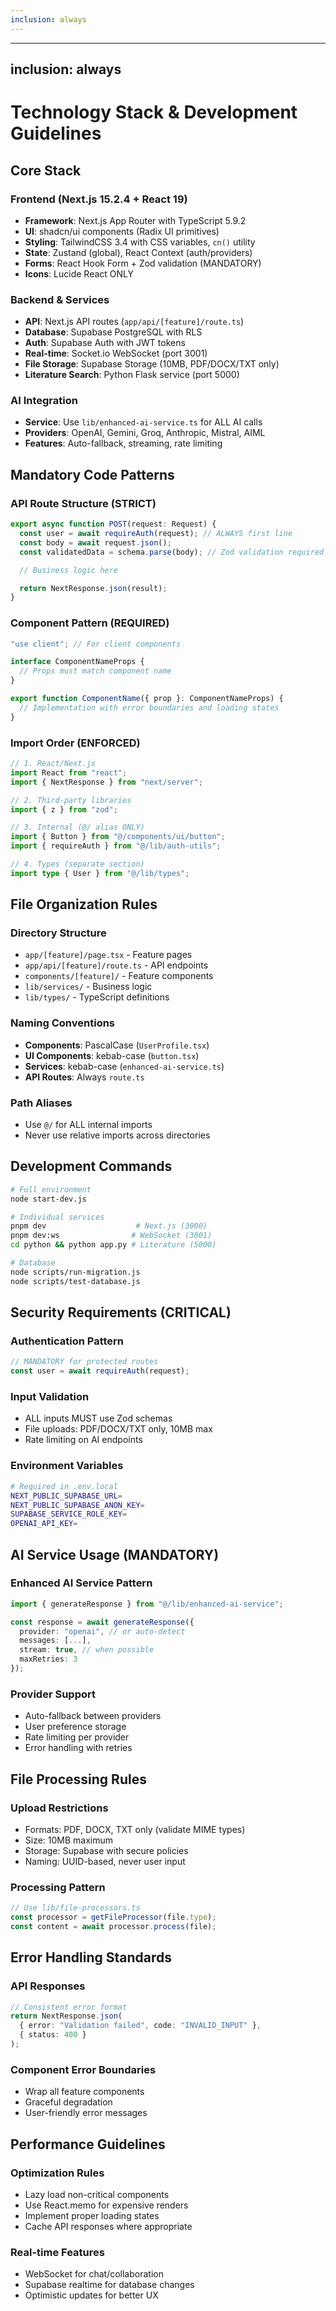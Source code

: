 ```yaml
---
inclusion: always
---
```


---

## inclusion: always

# Technology Stack & Development Guidelines

## Core Stack

### Frontend (Next.js 15.2.4 + React 19)

- **Framework**: Next.js App Router with TypeScript 5.9.2
- **UI**: shadcn/ui components (Radix UI primitives)
- **Styling**: TailwindCSS 3.4 with CSS variables, `cn()` utility
- **State**: Zustand (global), React Context (auth/providers)
- **Forms**: React Hook Form + Zod validation (MANDATORY)
- **Icons**: Lucide React ONLY

### Backend & Services

- **API**: Next.js API routes (`app/api/[feature]/route.ts`)
- **Database**: Supabase PostgreSQL with RLS
- **Auth**: Supabase Auth with JWT tokens
- **Real-time**: Socket.io WebSocket (port 3001)
- **File Storage**: Supabase Storage (10MB, PDF/DOCX/TXT only)
- **Literature Search**: Python Flask service (port 5000)

### AI Integration

- **Service**: Use `lib/enhanced-ai-service.ts` for ALL AI calls
- **Providers**: OpenAI, Gemini, Groq, Anthropic, Mistral, AIML
- **Features**: Auto-fallback, streaming, rate limiting

## Mandatory Code Patterns

### API Route Structure (STRICT)

```typescript
export async function POST(request: Request) {
  const user = await requireAuth(request); // ALWAYS first line
  const body = await request.json();
  const validatedData = schema.parse(body); // Zod validation required

  // Business logic here

  return NextResponse.json(result);
}
```

### Component Pattern (REQUIRED)

```typescript
"use client"; // For client components

interface ComponentNameProps {
  // Props must match component name
}

export function ComponentName({ prop }: ComponentNameProps) {
  // Implementation with error boundaries and loading states
}
```

### Import Order (ENFORCED)

```typescript
// 1. React/Next.js
import React from "react";
import { NextResponse } from "next/server";

// 2. Third-party libraries
import { z } from "zod";

// 3. Internal (@/ alias ONLY)
import { Button } from "@/components/ui/button";
import { requireAuth } from "@/lib/auth-utils";

// 4. Types (separate section)
import type { User } from "@/lib/types";
```

## File Organization Rules

### Directory Structure

- `app/[feature]/page.tsx` - Feature pages
- `app/api/[feature]/route.ts` - API endpoints
- `components/[feature]/` - Feature components
- `lib/services/` - Business logic
- `lib/types/` - TypeScript definitions

### Naming Conventions

- **Components**: PascalCase (`UserProfile.tsx`)
- **UI Components**: kebab-case (`button.tsx`)
- **Services**: kebab-case (`enhanced-ai-service.ts`)
- **API Routes**: Always `route.ts`

### Path Aliases

- Use `@/` for ALL internal imports
- Never use relative imports across directories

## Development Commands

```bash
# Full environment
node start-dev.js

# Individual services
pnpm dev                    # Next.js (3000)
pnpm dev:ws                # WebSocket (3001)
cd python && python app.py # Literature (5000)

# Database
node scripts/run-migration.js
node scripts/test-database.js
```

## Security Requirements (CRITICAL)

### Authentication Pattern

```typescript
// MANDATORY for protected routes
const user = await requireAuth(request);
```

### Input Validation

- ALL inputs MUST use Zod schemas
- File uploads: PDF/DOCX/TXT only, 10MB max
- Rate limiting on AI endpoints

### Environment Variables

```bash
# Required in .env.local
NEXT_PUBLIC_SUPABASE_URL=
NEXT_PUBLIC_SUPABASE_ANON_KEY=
SUPABASE_SERVICE_ROLE_KEY=
OPENAI_API_KEY=
```

## AI Service Usage (MANDATORY)

### Enhanced AI Service Pattern

```typescript
import { generateResponse } from "@/lib/enhanced-ai-service";

const response = await generateResponse({
  provider: "openai", // or auto-detect
  messages: [...],
  stream: true, // when possible
  maxRetries: 3
});
```

### Provider Support

- Auto-fallback between providers
- User preference storage
- Rate limiting per provider
- Error handling with retries

## File Processing Rules

### Upload Restrictions

- Formats: PDF, DOCX, TXT only (validate MIME types)
- Size: 10MB maximum
- Storage: Supabase with secure policies
- Naming: UUID-based, never user input

### Processing Pattern

```typescript
// Use lib/file-processors.ts
const processor = getFileProcessor(file.type);
const content = await processor.process(file);
```

## Error Handling Standards

### API Responses

```typescript
// Consistent error format
return NextResponse.json(
  { error: "Validation failed", code: "INVALID_INPUT" },
  { status: 400 }
);
```

### Component Error Boundaries

- Wrap all feature components
- Graceful degradation
- User-friendly error messages

## Performance Guidelines

### Optimization Rules

- Lazy load non-critical components
- Use React.memo for expensive renders
- Implement proper loading states
- Cache API responses where appropriate

### Real-time Features

- WebSocket for chat/collaboration
- Supabase realtime for database changes
- Optimistic updates for better UX
